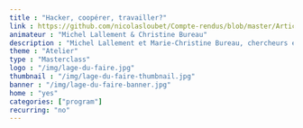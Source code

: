 ```yaml
---
title : "Hacker, coopérer, travailler?"
link : https://github.com/nicolasloubet/Compte-rendus/blob/master/Articles/lamyne_masterclass_lallemant_bureau.md
animateur : "Michel Lallement & Christine Bureau"
description : "Michel Lallement et Marie-Christine Bureau, chercheurs en sociologie au laboratoire LISE du CNAM, nous présentent leurs travaux autour des enjeux de coopérations et d'organisation dans les milieux tiers-lieux français et américains."
theme : "Atelier"
type : "Masterclass"
logo : "/img/lage-du-faire.jpg"
thumbnail : "/img/lage-du-faire-thumbnail.jpg"
banner : "/img/lage-du-faire-banner.jpg"
home : "yes"
categories: ["program"]
recurring: "no"
---
```

